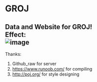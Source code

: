 # GROJ

Data and Website for GROJ!  
Effect:  
![image](https://user-images.githubusercontent.com/114752061/226914571-140d5c7c-e0d7-46f7-9a0c-0e17d4065b92.png)
-----
Thanks:
1. Github_raw for server
2. <https://www.runoob.com/> for compiling
3. <http://poj.org/> for style designing

